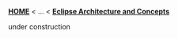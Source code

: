 <!-- Breadcrumb -->
[**HOME**](https://github.com/FeatureIDE/FeatureIDE/wiki) < ... < [**Eclipse Architecture and Concepts**](https://github.com/FeatureIDE/FeatureIDE/wiki/Eclipse-Architecture-and-Concepts)

<!-- Introduction -->
under construction

<!-- Outline -->

<!-- Content -->